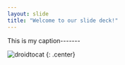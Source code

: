 ```yaml
---
layout: slide
title: "Welcome to our slide deck!"
---
```


This is my caption-------

![droidtocat](https://octodex.github.com/images/droidtocat.png)
{: .center}
